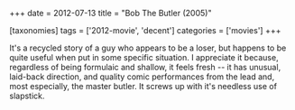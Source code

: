 +++
date = 2012-07-13
title = "Bob The Butler (2005)"

[taxonomies]
tags = ['2012-movie', 'decent']
categories = ['movies']
+++

It\'s a recycled story of a guy who appears to be a loser, but happens
to be quite useful when put in some specific situation. I appreciate it
because, regardless of being formulaic and shallow, it feels fresh \--
it has unusual, laid-back direction, and quality comic performances from
the lead and, most especially, the master butler. It screws up with
it\'s needless use of slapstick.
